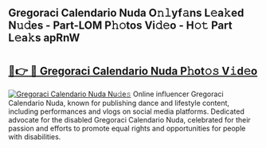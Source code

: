 ## Gregoraci Calendario Nuda O𝚗𝚕yf𝚊ns L𝚎a𝚔ed N𝚞𝚍es - Part-LOM P𝚑𝚘tos Vi𝚍𝚎o - H𝚘𝚝 Part L𝚎a𝚔s apRnW

# <h2><a href="http://kf28tv.oniu.top/?m=Gregoraci+Calendario+Nuda">🔗👉 🔴 Gregoraci Calendario Nuda P𝚑ot𝚘𝚜 V𝚒d𝚎o</a></h2>

[![Gregoraci Calendario Nuda Nu𝚍e𝚜](https://i.imgur.com/0qMVB7G.gif)](http://kf28tv.oniu.top/?m=Gregoraci+Calendario+Nuda)
Online influencer Gregoraci Calendario Nuda, known for publishing dance and lifestyle content, including performances and vlogs on social media platforms. Dedicated advocate for the disabled Gregoraci Calendario Nuda, celebrated for their passion and efforts to promote equal rights and opportunities for people with disabilities.  
